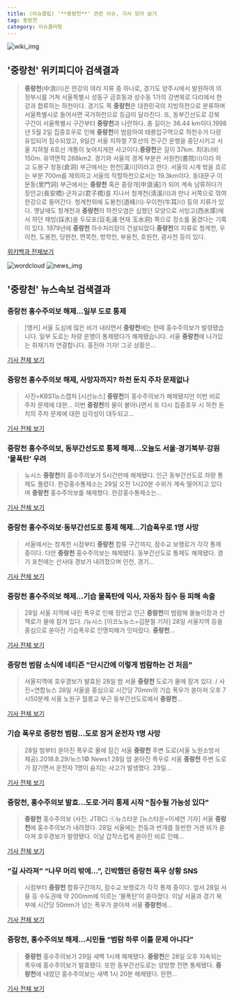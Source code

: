 ```yaml
---
title: (이슈클립) '**중랑천**' 관련 이슈, 기사 모아 보기
tag: 중랑천
category: 이슈클리핑
---
```

![wiki_img](https://user-images.githubusercontent.com/42597476/44503234-41136a80-a6d0-11e8-9071-6fc6418eafe4.png)
## **'**중랑천**'** 위키피디아 검색결과
>**중랑천**(中浪川)은 한강의 여러 지류 중 하나로, 경기도 양주시에서 발원하여 의정부시를 거쳐 서울특별시 성동구 금호동과 성수동 1가의 강변북로 다리에서 한강과 합류하는 하천이다. 경기도 쪽 **중랑천**은 대한민국의 지방하천으로 분류하며 서울특별시로 들어서면 국가하천으로 등급이 달라진다. 또, 동부간선도로 강북 구간이 서울특별시 구간부터 **중랑천**과 나란하다. 총 길이는 36.44 km이다.1998년 5월 2일 집중호우로 인해 **중랑천**이 범람하여 태릉입구역으로 하천수가 다량 유입되어 침수되었고, 9일간 서울 지하철 7호선의 전구간 운행을 중단시키고 서울 지하철 6호선 개통이 늦어지게한 사고이다.**중랑천**은 길이 37km. 최대너비 150m. 유역면적 288km2. 경기와 서울의 경계 부분은 서원천(書院川)이라 하고 도봉구 창동(倉洞) 부근에서는 한천[漢川]이라고 한다. 서울의 시계 밖을 흐르는 부분 700m를 제외하고 서울의 직할하천으로서는 19.3km이다. 동대문구 이문동(里門洞) 부근에서는 **중랑천** 혹은 중랑개[中浪浦]가 되어 계속 남류하다가 장안교(長安橋)·군자교(君子橋)를 지나서 청계천(淸溪川)과 만나 서쪽으로 꺾여 한강으로 들어간다. 청계천외에 도봉천(道峰川)·우이천(牛耳川) 등의 지류가 있다. 옛날에도 청계천과 **중랑천**의 하천오염은 심했던 모양으로 서빙고(西氷庫)에서 하던 채빙(採氷)을 두모포(豆毛浦:현재 玉水洞) 쪽으로 장소를 옮겼다는 기록이 있다. 1979년에 **중랑천** 하수처리장이 건설되었다.**중랑천**의 지류로 청계천, 우이천, 도봉천, 당현천, 면목천, 방학천, 부용천, 호원천, 광사천 등이 있다.

<a href="https://ko.wikipedia.org/wiki/중랑천" target="_blank">위키백과 전체보기</a>

![wordcloud](https://s3.ap-northeast-2.amazonaws.com/lyrics101-wordcloud/2018-08-29-1535502471.png)
![news_img](https://user-images.githubusercontent.com/42597476/44507050-1206f400-a6e4-11e8-8d98-7ffbfebb353f.png)
## **'**중랑천**'** 뉴스속보 검색결과
### **중랑천** 홍수주의보 해제…일부 도로 통제

>[앵커] 서울 도심에 많은 비가 내리면서 **중랑천**에는 한때 홍수주의보가 발령됐습니다. 일부 도로는 차량 운행이 통제됐다가 해제됐습니다. 서울 **중랑천**에 나가있는 취재기자 연결합니다. 홍진아 기자! 그곳 상황은...

<a href="http://news.kbs.co.kr/news/view.do?ncd=4030815&ref=A" target="_blank">기사 전체 보기</a>

### **중랑천** 홍수주의보 해제, 사망자까지? 하천 둔치 주차 문제없나

>사진=KBS1뉴스캡처 [시선뉴스] **중랑천**의 홍수주의보가 해제됐지만 이번 비로 주차 문제에 대한... 이번 **중랑천**의 물이 불어나면서 또 다시 집중호우 시 하천 둔치의 주차 문제에 대한 심각성이 대두되고...

<a href="http://www.sisunnews.co.kr/news/articleView.html?idxno=89152" target="_blank">기사 전체 보기</a>

### **중랑천** 홍수주의보, 동부간선도로 통제 해제…오늘도 서울·경기북부·강원 ‘물폭탄’ 우려

>뉴시스 **중랑천**의 홍수주의보가 5시간만에 해제됐다. 인근 동부간선도로 차량 통제도 풀렸다. 한강홍수통제소는 29일 오전 1시20분 수위가 계속 떨어지고 있다며 **중랑천** 홍수주의보를 해제했다. 한강홍수통제소는...

<a href="http://news.kmib.co.kr/article/view.asp?arcid=0012639147&code=61121111&cp=nv" target="_blank">기사 전체 보기</a>

### **중랑천** 홍수주의보·동부간선도로 통제 해제…기습폭우로 1명 사망

>서울에서는 청계천 시점부터 **중랑천** 합류 구간까지, 잠수교 보행로가 각각 통제 중이다. 다만 **중랑천** 홍수주의보는 해제됐다. 동부간선도로 통제도 해제됐다. 경기 포천에는 산사태 경보가 내려졌으며 인천, 경기...

<a href="http://www.seoul.co.kr/news/newsView.php?id=20180829500003&wlog_tag3=naver" target="_blank">기사 전체 보기</a>

### **중랑천** 홍수주의보 해제…기습 물폭탄에 익사, 자동차 침수 등 피해 속출

>28일 서울 지역에 내린 폭우로 인해 장안교 인근 **중랑천**이 범람해 물놀이장과 산책로가 물에 잠겨 있다. /뉴시스 [이코노뉴스=김문철 기자] 28일 서울지역 등을 중심으로 쏟아진 기습폭우로 인명피해가 잇따랐다. **중랑천**...

<a href="http://www.econonews.co.kr/news/articleView.html?idxno=34255" target="_blank">기사 전체 보기</a>

### **중랑천** 범람 소식에 네티즌 "단시간에 이렇게 범람하는 건 처음"

>서울지역에 호우경보가 발효된 28일 밤 서울 **중랑천** 도로가 물에 잠겨 있다. / 사진=연합뉴스 28일 서울을 중심으로 시간당 70mm의 기습 폭우가 쏟아져 오후 7시50분께 서울 노원구 월릉교 부근 동부간선도로에서 **중랑천**...

<a href="http://view.asiae.co.kr/news/view.htm?idxno=2018082909062029320" target="_blank">기사 전체 보기</a>

### 기습 폭우로 **중랑천** 범람…도로 잠겨 운전자 1명 사망

>28일 밤부터 쏟아진 폭우로 물에 잠긴 서울 **중랑천** 주변 도로(서울 노원소방서 제공).2018.8.29/뉴스1© News1 28일 밤 쏟아진 폭우로 서울 **중랑천** 주변 도로가 잠기면서 운전자 1명이 숨지는 사고가 발생했다. 29일...

<a href="http://news1.kr/articles/?3411173" target="_blank">기사 전체 보기</a>

### **중랑천**, 홍수주의보 발효…도로·거리 통제 시작 "침수될 가능성 있다"

>**중랑천** 홍수주의보 (사진: JTBC) ⓒ뉴스타운 [뉴스타운=이세연 기자] 서울 **중랑천**에 홍수주의보가 내려졌다. 28일 서울에는 천둥과 번개를 동반한 거센 비가 쏟아져 호우경보가 발령됐다. 이날 갑작스럽게 쏟아진 비로 인해...

<a href="http://www.newstown.co.kr/news/articleView.html?idxno=338370" target="_blank">기사 전체 보기</a>

### “길 사라져” “나무 머리 밖에…”, 긴박했던 **중랑천** 폭우 상황 SNS

>시점부터 **중랑천** 합류구간까지, 잠수교 보행로가 각각 통제 중이다. 앞서 28일 서울 등 수도권에 약 200mm에 이르는 ‘물폭탄’이 쏟아졌다. 이날 서울과 경기 북부에 시간당 50mm가 넘는 폭우가 쏟아져 서울 **중랑천**에...

<a href="http://news.donga.com/3/all/20180829/91726086/2" target="_blank">기사 전체 보기</a>

### **중랑천**, 홍수주의보 해제…시민들 “범람 하루 이틀 문제 아니다”

>**중랑천** 홍수주의보가 29일 새벽 1시께 해제됐다. **중랑천**은 28일 오후 지속되는 폭우에 홍수주의보가 발효됐다. 또한 동부간선도로는 양방향 전면 통제됐다. **중랑천**에 내렸던 홍수주의보는 새벽 1시 20분 해제됐다. 한편...

<a href="http://www.kookje.co.kr/news2011/asp/newsbody.asp?code=0300&key=20180829.99099013327" target="_blank">기사 전체 보기</a>


